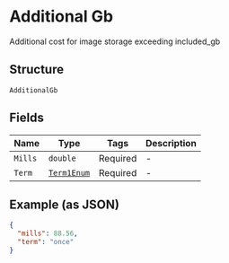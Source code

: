 
# Additional Gb

Additional cost for image storage exceeding included_gb

## Structure

`AdditionalGb`

## Fields

| Name | Type | Tags | Description |
|  --- | --- | --- | --- |
| `Mills` | `double` | Required | - |
| `Term` | [`Term1Enum`](../../doc/models/term-1-enum.md) | Required | - |

## Example (as JSON)

```json
{
  "mills": 88.56,
  "term": "once"
}
```


